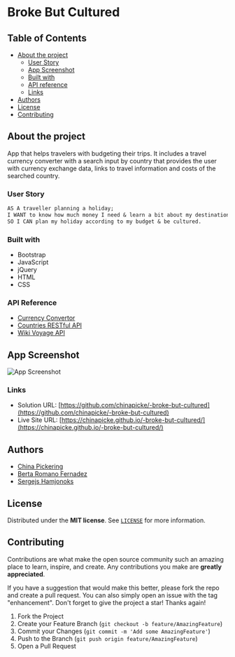 
# Broke But Cultured

## Table of Contents

- [About the project](#about)
  - [User Story](#user-story)
  - [App Screenshot](#app-screenshot)
  - [Built with](#built-with)
  - [API reference](#api-reference)
  - [Links](#links)
- [Authors](#authors)
- [License](#license)
- [Contributing](#contributing)


## About the project

App that helps travelers with budgeting their trips.
It includes a travel currency converter with a search input by country that provides the user with currency exchange data, links to travel information and costs of the searched country.

### User Story

```md
AS A traveller planning a holiday;
I WANT to know how much money I need & learn a bit about my destination;
SO I CAN plan my holiday according to my budget & be cultured.
```

### Built with

* Bootstrap  
* JavaScript  
* jQuery  
* HTML
* CSS

### API Reference

* [Currency Convertor](https://exchangerate.host/)
* [Countries RESTful API](https://restcountries.com/)
* [Wiki Voyage API](https://en.wikivoyage.org/)

## App Screenshot

![App Screenshot](https://via.placeholder.com/468x300?text=App+Screenshot+Here)


### Links

- Solution URL: [https://github.com/chinapicke/-broke-but-cultured](https://github.com/chinapicke/-broke-but-cultured)
- Live Site URL: [https://chinapicke.github.io/-broke-but-cultured/](https://chinapicke.github.io/-broke-but-cultured/)



## Authors

- [China Pickering](https://github.com/chinapicke)
- [Berta Romano Fernadez](https://github.com/berta-rf)
- [Sergejs Hamjonoks](https://github.com/HereToTroll)

## License

Distributed under the **MIT license**. See [`LICENSE`](LICENSE) for more information.

## Contributing

Contributions are what make the open source community such an amazing place to learn, inspire, and create. Any contributions you make are **greatly appreciated**.

If you have a suggestion that would make this better, please fork the repo and create a pull request. You can also simply open an issue with the tag "enhancement".
Don't forget to give the project a star! Thanks again!

1. Fork the Project
2. Create your Feature Branch (`git checkout -b feature/AmazingFeature`)
3. Commit your Changes (`git commit -m 'Add some AmazingFeature'`)
4. Push to the Branch (`git push origin feature/AmazingFeature`)
5. Open a Pull Request

